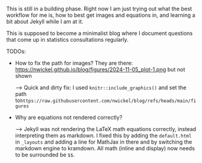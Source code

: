 This is still in a building phase. Right now I am just trying out what the best
workflow for me is, how to best get images and equations in, and learning a bit
about Jekyll while I am at it.

This is supposed to become a minimalist blog where I document questions that
come up in statistics consultations regularly.

TODOs:

* How to fix the path for images? They are there:
  https://nwickel.github.io/blog/figures/2024-11-05_plot-1.png but not shown

  --> Quick and dirty fix: I used `knitr::include_graphics()` and set the path
  to`https://raw.githubusercontent.com/nwickel/blog/refs/heads/main/figures`

* Why are equations not rendered correctly?

  --> Jekyll was not rendering the LaTeX math equations correctly, instead
  interpreting them as markdown. I fixed this by adding the `default.html` in
  `_layouts` and adding a line for MathJax in there and by switching the
  markdown engine to kramdown. All math (inline and display) now needs to be
  surrounded be `$$`.

